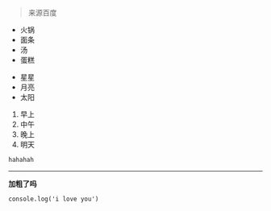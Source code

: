 > 来源百度

* 火锅
* 面条
* 汤
* 蛋糕

- 星星
- 月亮
- 太阳

1. 早上
2. 中午
3. 晚上
4. 明天

```js
hahahah
```

---

**加粗了吗**

`console.log('i love you')`

